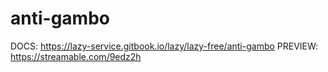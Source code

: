 # anti-gambo
 
DOCS: https://lazy-service.gitbook.io/lazy/lazy-free/anti-gambo
PREVIEW: https://streamable.com/9edz2h

